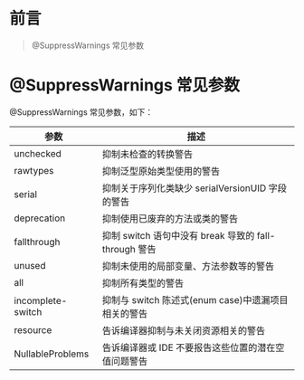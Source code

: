 # 前言

> @SuppressWarnings 常见参数

# @SuppressWarnings 常见参数

@SuppressWarnings 常见参数，如下：

 **参数**                       | **描述**                                                      
------------------------------|-------------------------------------------------------------
 unchecked    | 抑制未检查的转换警告
 rawtypes    | 抑制泛型原始类型使用的警告
 serial    | 抑制关于序列化类缺少 serialVersionUID 字段的警告
 deprecation    | 抑制使用已废弃的方法或类的警告
 fallthrough    | 抑制 switch 语句中没有 break 导致的 fall-through 警告
 unused    | 抑制未使用的局部变量、方法参数等的警告
 all    | 抑制所有类型的警告
 incomplete-switch    | 抑制与 switch 陈述式(enum case)中遗漏项目相关的警告
 resource    | 告诉编译器抑制与未关闭资源相关的警告
 NullableProblems    | 告诉编译器或 IDE 不要报告这些位置的潜在空值问题警告